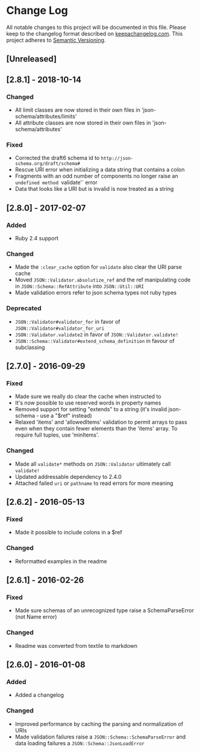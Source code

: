 # Change Log
All notable changes to this project will be documented in this file.
Please keep to the changelog format described on [keepachangelog.com](http://keepachangelog.com).
This project adheres to [Semantic Versioning](http://semver.org/).

## [Unreleased]

## [2.8.1] - 2018-10-14

### Changed
- All limit classes are now stored in their own files in 'json-schema/attributes/limits'
- All attribute classes are now stored in their own files in 'json-schema/attributes'

### Fixed
- Corrected the draft6 schema id to `http://json-schema.org/draft/schema#`
- Rescue URI error when initializing a data string that contains a colon
- Fragments with an odd number of components no longer raise an `undefined method `validate'`
  error
- Data that looks like a URI but is invalid is now treated as a string

## [2.8.0] - 2017-02-07

### Added
- Ruby 2.4 support

### Changed
- Made the `:clear_cache` option for `validate` also clear the URI parse cache
- Moved `JSON::Validator.absolutize_ref` and the ref manipulating code in
  `JSON::Schema::RefAttribute` into `JSON::Util::URI`
- Made validation errors refer to json schema types not ruby types

### Deprecated
- `JSON::Validator#validator_for` in favor of `JSON::Validator#validator_for_uri`
- `JSON::Validator.validate2` in favor of `JSON::Validator.validate!`
- `JSON::Schema::Validator#extend_schema_definition` in favour of subclassing

## [2.7.0] - 2016-09-29

### Fixed
- Made sure we really do clear the cache when instructed to
- It's now possible to use reserved words in property names
- Removed support for setting "extends" to a string (it's invalid json-schema - use a "$ref" instead)
- Relaxed 'items' and 'allowedItems' validation to permit arrays to pass even
  when they contain fewer elements than the 'items' array.  To require full tuples,
  use 'minItems'.

### Changed
- Made all `validate*` methods on `JSON::Validator` ultimately call `validate!`
- Updated addressable dependency to 2.4.0
- Attached failed `uri` or `pathname` to read errors for more meaning

## [2.6.2] - 2016-05-13

### Fixed
- Made it possible to include colons in a $ref

### Changed
- Reformatted examples in the readme

## [2.6.1] - 2016-02-26

### Fixed
- Made sure schemas of an unrecognized type raise a SchemaParseError (not Name error)

### Changed
- Readme was converted from textile to markdown

## [2.6.0] - 2016-01-08

### Added
- Added a changelog

### Changed
- Improved performance by caching the parsing and normalization of URIs
- Made validation failures raise a `JSON::Schema::SchemaParseError` and data
  loading failures a `JSON::Schema::JsonLoadError`
